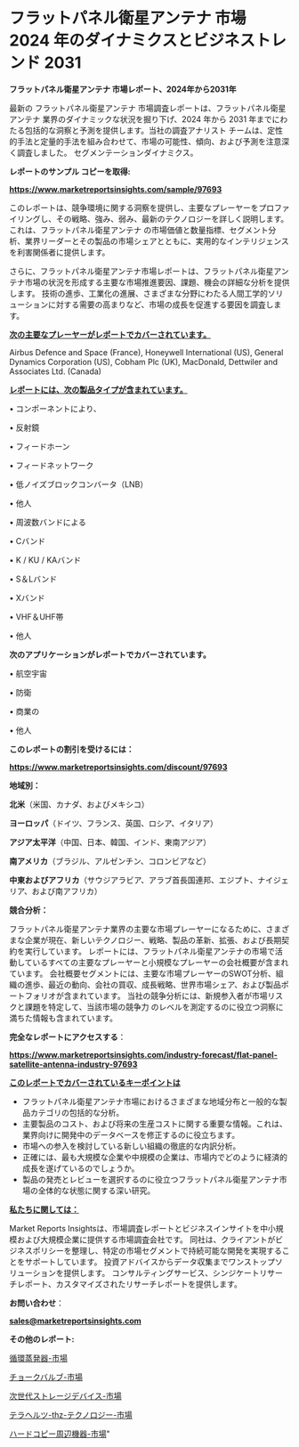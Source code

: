 # フラットパネル衛星アンテナ 市場 2024 年のダイナミクスとビジネストレンド 2031

<strong>フラットパネル衛星アンテナ 市場レポート、2024年から2031年</strong>

最新の フラットパネル衛星アンテナ 市場調査レポートは、フラットパネル衛星アンテナ 業界のダイナミックな状況を掘り下げ、2024 年から 2031 年までにわたる包括的な洞察と予測を提供します。当社の調査アナリスト チームは、定性的手法と定量的手法を組み合わせて、市場の可能性、傾向、および予測を注意深く調査しました。 セグメンテーションダイナミクス。



<strong>レポートのサンプル コピーを取得:</strong> <a href=https://www.marketreportsinsights.com/sample/97693>

<strong><u>https://www.marketreportsinsights.com/sample/97693</u></strong></a>

このレポートは、競争環境に関する洞察を提供し、主要なプレーヤーをプロファイリングし、その戦略、強み、弱み、最新のテクノロジーを詳しく説明します。 これは、フラットパネル衛星アンテナ の市場価値と数量指標、セグメント分析、業界リーダーとその製品の市場シェアとともに、実用的なインテリジェンスを利害関係者に提供します。

さらに、フラットパネル衛星アンテナ市場レポートは、フラットパネル衛星アンテナ市場の状況を形成する主要な市場推進要因、課題、機会の詳細な分析を提供します。 技術の進歩、工業化の進展、さまざまな分野にわたる人間工学的ソリューションに対する需要の高まりなど、市場の成長を促進する要因を調査します。



<strong><u>次の主要なプレーヤーがレポートでカバーされています。</u></strong>

Airbus Defence and Space (France), Honeywell International (US), General Dynamics Corporation (US), Cobham Plc (UK), MacDonald, Dettwiler and Associates Ltd. (Canada)



<strong><u><b>レポートには、次の製品タイプが含まれています。</b></u></strong>

• コンポーネントにより、

• 反射鏡

• フィードホーン

• フィードネットワーク

• 低ノイズブロックコンバータ（LNB）

• 他人

• 周波数バンドによる

• Cバンド

• K / KU / KAバンド

• S＆Lバンド

• Xバンド

• VHF＆UHF帯

• 他人



<strong><b>次のアプリケーションがレポートでカバーされています。</b></strong>

• 航空宇宙

• 防衛

• 商業の

• 他人



<strong><b>このレポートの割引を受けるには：</b></strong><a href=https://www.marketreportsinsights.com/discount/97693>

<strong><u>https://www.marketreportsinsights.com/discount/97693</u></strong></a>



<strong>地域別：</strong>



<strong>北米</strong>（米国、カナダ、およびメキシコ）



<strong>ヨーロッパ</strong>（ドイツ、フランス、英国、ロシア、イタリア）



<strong>アジア太平洋</strong>（中国、日本、韓国、インド、東南アジア）



<strong>南アメリカ</strong>（ブラジル、アルゼンチン、コロンビアなど）



<strong>中東およびアフリカ</strong>（サウジアラビア、アラブ首長国連邦、エジプト、ナイジェリア、および南アフリカ）



<strong>競合分析：</strong>

フラットパネル衛星アンテナ業界の主要な市場プレーヤーになるために、さまざまな企業が現在、新しいテクノロジー、戦略、製品の革新、拡張、および長期契約を実行しています。 レポートには、フラットパネル衛星アンテナの市場で活動しているすべての主要なプレーヤーと小規模なプレーヤーの会社概要が含まれています。 会社概要セグメントには、主要な市場プレーヤーのSWOT分析、組織の進歩、最近の動向、会社の買収、成長戦略、世界市場シェア、および製品ポートフォリオが含まれています。 当社の競争分析には、新規参入者が市場リスクと課題を特定して、当該市場の競争力 のレベルを測定するのに役立つ洞察に満ちた情報も含まれています。



<strong>完全なレポートにアクセスする</strong>：

<a href=https://www.marketreportsinsights.com/industry-forecast/flat-panel-satellite-antenna-industry-97693>

<strong><u>https://www.marketreportsinsights.com/industry-forecast/flat-panel-satellite-antenna-industry-97693</u></strong></a>



<strong><u><b>このレポートでカバーされているキーポイントは</b></u></strong>
<ul>
  <li>フラットパネル衛星アンテナ市場におけるさまざまな地域分布と一般的な製品カテゴリの包括的な分析。</li>
  <li>主要製品のコスト、および将来の生産コストに関する重要な情報。これは、業界向けに開発中のデータベースを修正するのに役立ちます。</li>
  <li>市場への参入を検討している新しい組織の徹底的な内訳分析。</li>
  <li>正確には、最も大規模な企業や中規模の企業は、市場内でどのように経済的成長を遂げているのでしょうか。</li>
  <li>製品の発売とレビューを選択するのに役立つフラットパネル衛星アンテナ市場の全体的な状態に関する深い研究。</li>
</ul>


<strong><u><b>私たちに関しては：</b></u></strong>

Market Reports Insightsは、市場調査レポートとビジネスインサイトを中小規模および大規模企業に提供する市場調査会社です。 同社は、クライアントがビジネスポリシーを整理し、特定の市場セグメントで持続可能な開発を実現することをサポートしています。 投資アドバイスからデータ収集までワンストップソリューションを提供します。 コンサルティングサービス、シンジケートリサーチレポート、カスタマイズされたリサーチレポートを提供します。



<strong><b>お問い合わせ</b></strong>：

<a href=mailto:sales@marketreportsinsights.com>

<strong><u>sales@marketreportsinsights.com</u></strong></a>



<strong>その他のレポート:</strong>

<a href=https://www.linkedin.com/pulse/循環蒸発器-市場-2030-年までの需要に焦点を当てた-2023-年調査レポート-li0zf/>循環蒸発器-市場</a>

<a href=https://www.linkedin.com/pulse/チョークバルブ-市場-2023-年のダイナミクスとビジネストレンド-2030-qobdf/>チョークバルブ-市場</a>

<a href=https://www.linkedin.com/pulse/次世代ストレージデバイス-市場-2023-競争分析と事業成長-2030-68xzf/>次世代ストレージデバイス-市場</a>

<a href=https://www.linkedin.com/pulse/テラヘルツ-thz-テクノロジー-市場-2023-総合分析と事業成長戦略-2030-pr-news-hub-fyorf/>テラヘルツ-thz-テクノロジー-市場</a>

<a href=https://www.linkedin.com/pulse/ハードコピー周辺機器-市場-2023-収益と成長ドライバー-2030-analytics-achievers-24-analysis-gxutf/>ハードコピー周辺機器-市場</a>"
